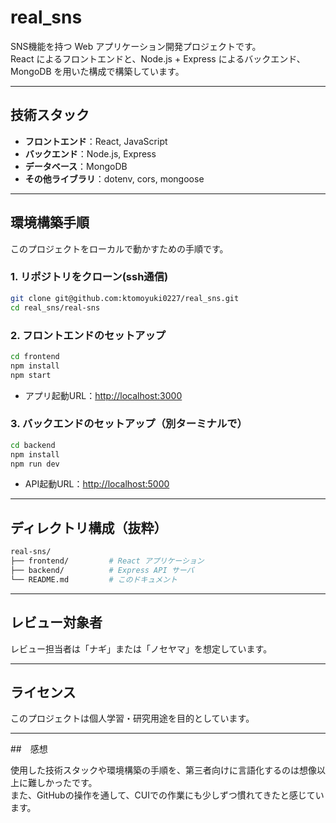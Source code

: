 # real_sns

SNS機能を持つ Web アプリケーション開発プロジェクトです。  
React によるフロントエンドと、Node.js + Express によるバックエンド、MongoDB を用いた構成で構築しています。

---

## 技術スタック

- **フロントエンド**：React, JavaScript
- **バックエンド**：Node.js, Express
- **データベース**：MongoDB
- **その他ライブラリ**：dotenv, cors, mongoose

---

## 環境構築手順

このプロジェクトをローカルで動かすための手順です。

### 1. リポジトリをクローン(ssh通信)

```bash
git clone git@github.com:ktomoyuki0227/real_sns.git
cd real_sns/real-sns
```

### 2. フロントエンドのセットアップ

```bash
cd frontend
npm install
npm start
```

- アプリ起動URL：[http://localhost:3000](http://localhost:3000)

### 3. バックエンドのセットアップ（別ターミナルで）

```bash
cd backend
npm install
npm run dev
```

- API起動URL：[http://localhost:5000](http://localhost:5000)

---

## ディレクトリ構成（抜粋）

```bash
real-sns/
├── frontend/         # React アプリケーション
├── backend/          # Express API サーバ
└── README.md         # このドキュメント
```

---

## レビュー対象者

レビュー担当者は「ナギ」または「ノセヤマ」を想定しています。

---

## ライセンス

このプロジェクトは個人学習・研究用途を目的としています。

---

##　感想

使用した技術スタックや環境構築の手順を、第三者向けに言語化するのは想像以上に難しかったです。  
また、GitHubの操作を通して、CUIでの作業にも少しずつ慣れてきたと感じています。